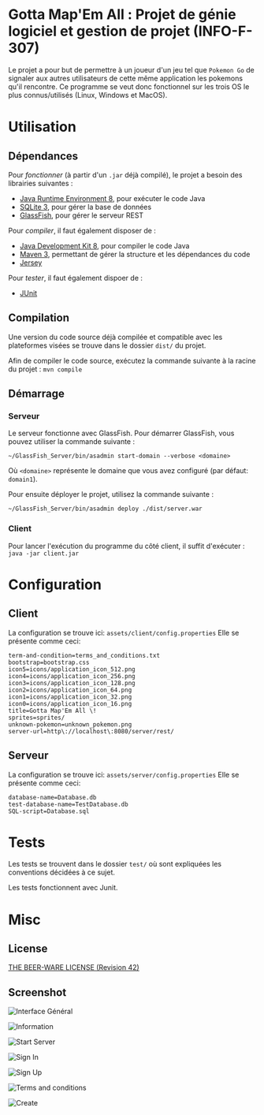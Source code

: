# Gotta Map'Em All : Projet de génie logiciel et gestion de projet (INFO-F-307)

Le projet a pour but de permettre à un joueur d'un jeu tel que `Pokemon Go` de signaler aux autres utilisateurs de cette même application
les pokemons qu'il rencontre. Ce programme se veut donc fonctionnel sur les trois OS le plus connus/utilisés (Linux, Windows et MacOS).


# Utilisation

## Dépendances

Pour *fonctionner* (à partir d'un `.jar` déjà compilé), le projet a besoin des librairies suivantes :

 - [Java Runtime Environment 8](http://www.oracle.com/technetwork/java/javase/downloads/jre8-downloads-2133155.html), pour exécuter le code Java
 - [SQLite 3](https://sqlite.org/download.html), pour gérer la base de données
 - [GlassFish](http://www.oracle.com/technetwork/middleware/glassfish/overview/index.html), pour gérer le serveur REST

Pour *compiler*, il faut également disposer de :

 - [Java Development Kit 8](http://www.oracle.com/technetwork/java/javase/downloads/jdk8-downloads-2133151.html), pour compiler le code Java
 - [Maven 3](https://maven.apache.org/download.cgi), permettant de gérer la structure et les dépendances du code
 - [Jersey](https://jersey.java.net/)

Pour *tester*, il faut également dispoer de :
 - [JUnit](http://junit.org/junit4/)


## Compilation

Une version du code source déjà compilée et compatible avec les plateformes visées se trouve dans le dossier `dist/` du projet.

Afin de compiler le code source, exécutez la commande suivante à la racine du projet :
```mvn compile```

## Démarrage

### Serveur
Le serveur fonctionne avec GlassFish. Pour démarrer GlassFish, vous pouvez utiliser la commande suivante :
```
~/GlassFish_Server/bin/asadmin start-domain --verbose <domaine>
```
Où `<domaine>` représente le domaine que vous avez configuré (par défaut: `domain1`).

Pour ensuite déployer le projet, utilisez la commande suivante :
```
~/GlassFish_Server/bin/asadmin deploy ./dist/server.war
```


### Client

Pour lancer l'exécution du programme du côté client, il suffit d'exécuter :
```java -jar client.jar```


# Configuration

## Client
La configuration se trouve ici: `assets/client/config.properties`
Elle se présente comme ceci:
```properties
term-and-condition=terms_and_conditions.txt
bootstrap=bootstrap.css
icon5=icons/application_icon_512.png
icon4=icons/application_icon_256.png
icon3=icons/application_icon_128.png
icon2=icons/application_icon_64.png
icon1=icons/application_icon_32.png
icon0=icons/application_icon_16.png
title=Gotta Map'Em All \!
sprites=sprites/
unknown-pokemon=unknown_pokemon.png
server-url=http\://localhost\:8080/server/rest/
```


## Serveur
La configuration se trouve ici: `assets/server/config.properties`
Elle se présente comme ceci:
```properties
database-name=Database.db
test-database-name=TestDatabase.db
SQL-script=Database.sql
```

# Tests
Les tests se trouvent dans le dossier `test/` où sont expliquées les conventions décidées à ce sujet.

Les tests fonctionnent avec Junit.


# Misc

## License

[THE BEER-WARE LICENSE (Revision 42)](https://people.freebsd.org/~phk/)

## Screenshot

![Interface Général](./team/images/demo0.png)

![Information](./team/images/demo1.png)

![Start Server](./team/images/demo2.png)

![Sign In](./team/images/demo3.png)

![Sign Up](./team/images/demo4.png)

![Terms and conditions](./team/images/demo5.png)

![Create](./team/images/demo6.png)
